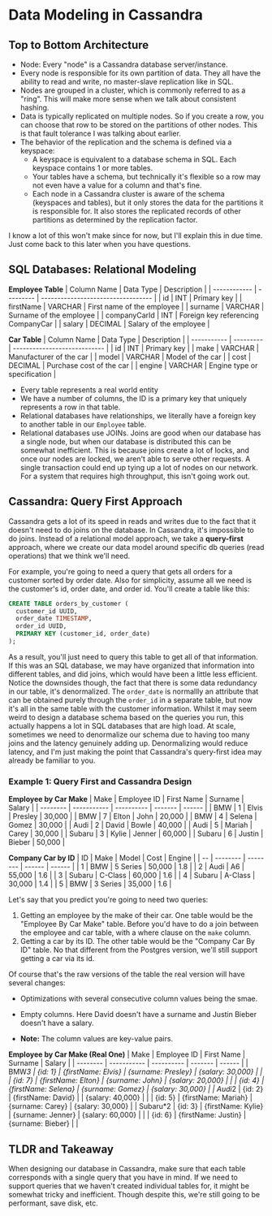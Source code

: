 # Data Modeling in Cassandra

## Top to Bottom Architecture 
- Node: Every "node" is a Cassandra database server/instance. 
- Every node is responsible for its own partition of data. They all have the ability to read and write, no master-slave replication like in SQL. 
- Nodes are grouped in a cluster, which is commonly referred to as a "ring". This will make more sense when we talk about consistent hashing.
- Data is typically replicated on multiple nodes. So if you create a row, you can choose that row to be stored on the partitions of other nodes. This is that fault tolerance I was talking about earlier.
- The behavior of the replication and the schema is defined via a keyspace:
  - A keyspace is equivalent to a database schema in SQL. Each keyspace contains 1 or more tables.
  - Your tables have a schema, but technically it's flexible so a row may not even have a value for a column and that's fine.
  - Each node in a Cassandra cluster is aware of the schema (keyspaces and tables), but it only stores the data for the partitions it is responsible for. It also stores the replicated records of other partitions as determined by the replication factor.

I know a lot of this won't make since for now, but I'll explain this in due time. Just come back to this later when you have questions.

## SQL Databases: Relational Modeling 

**Employee Table**
| Column Name  | Data Type | Description                        |
| ------------ | --------- | ---------------------------------- |
| id           | INT       | Primary key                        |
| firstName    | VARCHAR   | First name of the employee         |
| surname      | VARCHAR   | Surname of the employee            |
| companyCarId | INT       | Foreign key referencing CompanyCar |
| salary       | DECIMAL   | Salary of the employee             |

**Car Table**
| Column Name | Data Type | Description                  |
| ----------- | --------- | ---------------------------- |
| id          | INT       | Primary key                  |
| make        | VARCHAR   | Manufacturer of the car      |
| model       | VARCHAR   | Model of the car             |
| cost        | DECIMAL   | Purchase cost of the car     |
| engine      | VARCHAR   | Engine type or specification |

- Every table represents a real world entity
- We have a number of columns, the ID is a primary key that uniquely represents a row in that table.
- Relational databases have relationships, we literally have a foreign key to another table in our `Employee` table.
- Relational databases use JOINs. Joins are good when our database has a single node, but when our database is distributed this can be somewhat inefficient. This is because joins create a lot of locks, and once our nodes are locked, we aren't able to serve other requests. A single transaction could end up tying up a lot of nodes on our network. For a system that requires high throughput, this isn't going work out.

## Cassandra: Query First Approach
Cassandra gets a lot of its speed in reads and writes due to the fact that it doesn't need to do joins on the database. In Cassandra, it's impossible to do joins. Instead of a relational model approach, we take a **query-first** approach, where we create our data model around specific db queries (read operations) that we think we'll need. 

For example, you're going to need a query that gets all orders for a customer sorted by order date. Also for simplicity, assume all we need is the customer's id, order date, and order id. You'll create a table like this:
```SQL
CREATE TABLE orders_by_customer (
  customer_id UUID,
  order_date TIMESTAMP,
  order_id UUID,
  PRIMARY KEY (customer_id, order_date)
);
```
As a result, you'll just need to query this table to get all of that information. If this was an SQL database, we may have organized that information into different tables, and did joins, which would have been a little less efficient. Notice the downsides though, the fact that there is some data redundancy in our table, it's denormalized. The `order_date` is normallly an attribute that can be obtained purely through the `order_id` in a separate table, but now it's all in the same table with the customer information. Whilst it may seem weird to design a database schema based on the queries you run, this actually happens a lot in SQL databases that are high load. At scale, sometimes we need to denormalize our schema due to having too many joins and the latency genuinely adding up. Denormalizing would reduce latency, and I'm just making the point that Cassandra's query-first idea may already be familiar to you.

### Example 1: Query First and Cassandra Design

**Employee by Car Make**
| Make     | Employee ID | First Name | Surname | Salary |
| -------- | ----------- | ---------- | ------- | ------ |
| BMW      | 1           | Elvis      | Presley | 30,000 |
| BMW      | 7           | Elton      | John    | 20,000 |
| BMW      | 4           | Selena     | Gomez   | 30,000 |
| Audi     | 2           | David      | Bowle   | 40,000 |
| Audi     | 5           | Mariah     | Carey   | 30,000 |
| Subaru   | 3           | Kylie      | Jenner  | 60,000 |
| Subaru   | 6           | Justin     | Bieber  | 50,000 |

**Company Car by ID**
| ID | Make     | Model    | Cost   | Engine |
| -- | -------- | -------- | ------ | ------ |
| 1  | BMW      | 5 Series | 50,000 | 1.8    |
| 2  | Audi     | A6       | 55,000 | 1.6    |
| 3  | Subaru   | C-Class  | 60,000 | 1.6    |
| 4  | Subaru   | A-Class  | 30,000 | 1.4    |
| 5  | BMW      | 3 Series | 35,000 | 1.6    |

Let's say that you predict you're going to need two queries:
1. Getting an employee by the make of their car. One table would be the "Employee By Car Make" table. Before you'd have to do a join between the employee and car table, with a where clause on the `make` column. 
2. Getting a car by its ID. The other table would be the "Company Car By ID" table. No that different from the Postgres version, we'll still support getting a car via its id.

Of course that's the raw versions of the table the real version will have several changes:
- Optimizations with several consecutive column values being the smae.
- Empty columns. Here David doesn't have a surname and Justin Bieber doesn't have a salary.

- **Note:** The column values are key-value pairs.  

**Employee by Car Make (Real One)**
| Make     | Employee ID | First Name          | Surname            | Salary           |
| -------- | ----------- | ----------          | -------            | ------           |
| BMW*3    | {id: 1}     | {firstName: Elvis}  | {surname: Presley} | {salary: 30,000} |
|          | {id: 7}     | {firstName: Elton}  | {surname: John}    | {salary: 20,000} |
|          | {id: 4}     | {firstName: Selena} | {surname: Gomez}   | {salary: 30,000} |
| Audi*2   | {id: 2}     | {firstName: David}  |                    | {salary: 40,000} |
|          | {id: 5}     | {firstName: Mariah} | {surname: Carey}   | {salary: 30,000} |
| Subaru*2 | {id: 3}     | {firstName: Kylie}  | {surname: Jenner}  | {salary: 60,000} |
|          | {id: 6}     | {firstName: Justin} | {surname: Bieber}  |                  |

## TLDR and Takeaway
When designing our database in Cassandra, make sure that each table corresponds with a single query that you have in mind. If we need to support queries that we haven't created individual tables for, it might be somewhat tricky and inefficient. Though despite this, we're still going to be performant, save disk, etc.
